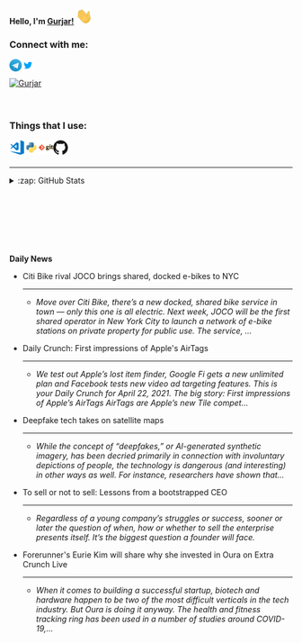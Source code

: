 #### Hello, I'm [Gurjar!](https://GurjarKing.github.io) <img src="https://raw.githubusercontent.com/ABSphreak/ABSphreak/master/gifs/Hi.gif" width="30px"></h2>


### Connect with me:

[<img align="left" alt="Gurjar | Telegram" width="22px" src="https://raw.githubusercontent.com/github/explore/80688e429a7d4ef2fca1e82350fe8e3517d3494d/topics/telegram/telegram.png" />][Telegram]
[<img align="left" alt="Gurjar | Twitter" width="22px" src="https://raw.githubusercontent.com/github/explore/80688e429a7d4ef2fca1e82350fe8e3517d3494d/topics/twitter/twitter.png" />][Twitter]
<br >
<br >
<a href="https://github.com/GurjarKing"><img src="https://komarev.com/ghpvc/?username=GurjarKing" alt="Gurjar" /></a> <br />
<br />
<br />
<!-- <br >

![](https://visitor-badge.glitch.me/badge?page_id=GurjarKing)

<br /> -->

### Things that I use:

[<img align="left" alt="Visual Studio Code" width="26px" src="https://raw.githubusercontent.com/github/explore/80688e429a7d4ef2fca1e82350fe8e3517d3494d/topics/visual-studio-code/visual-studio-code.png" />][VSCode]
[<img align="left" alt="Python" width="26px" src="https://raw.githubusercontent.com/github/explore/80688e429a7d4ef2fca1e82350fe8e3517d3494d/topics/python/python.png" />][Python]
[<img align="left" alt="Git" width="26px" src="https://raw.githubusercontent.com/github/explore/80688e429a7d4ef2fca1e82350fe8e3517d3494d/topics/git/git.png" />][Git]
[<img align="left" alt="GitHub" width="26px" src="https://raw.githubusercontent.com/github/explore/78df643247d429f6cc873026c0622819ad797942/topics/github/github.png" />][Github]

<br />
<br />

---
<details>
  <summary>:zap: GitHub Stats</summary>

<img align="left" alt="Gurjar's Github Stats" src="https://github-readme-stats.vercel.app/api?username=GurjarKing&show_icons=true&hide_border=true&count_private=true&include_all_commit=true&theme=algolia" />

</details>

<!-- ### 🔔 My latest tweet
<a href="https://twitter.com/Gurjar_King43" target="_blank">
	<img src="https://github.com/GurjarKing/GurjarKing/raw/master/tweet.png" width="70%" align="center" alt="Click to view on Twitter" title="My latest tweet, as an image"/>
</a> -->
<br>

<pre>

</pre>

<!-- **Quote of the hour:**

{qoth}

~ {qoth_author}
<pre>

</pre> -->
<br>
<pre>


</pre>
<strong>Daily News</strong>
  
  - Citi Bike rival JOCO brings shared, docked e-bikes to NYC
     <hr/>
     
      - *Move over Citi Bike, there’s a new docked, shared bike service in town — only this one is all electric. Next week, JOCO will be the first shared operator in New York City to launch a network of e-bike stations on private property for public use. The service, …*
     
  - Daily Crunch: First impressions of Apple's AirTags
      <hr/>
      
      - *We test out Apple’s lost item finder, Google Fi gets a new unlimited plan and Facebook tests new video ad targeting features. This is your Daily Crunch for April 22, 2021. The big story: First impressions of Apple’s AirTags AirTags are Apple’s new Tile compet…*
      
  - Deepfake tech takes on satellite maps
      <hr/>
      
      - *While the concept of “deepfakes,” or AI-generated synthetic imagery, has been decried primarily in connection with involuntary depictions of people, the technology is dangerous (and interesting) in other ways as well. For instance, researchers have shown that…*
      
  - To sell or not to sell: Lessons from a bootstrapped CEO
      <hr/>
      
      - *Regardless of a young company’s struggles or success, sooner or later the question of when, how or whether to sell the enterprise presents itself. It’s the biggest question a founder will face.*
       
  - Forerunner's Eurie Kim will share why she invested in Oura on Extra Crunch Live
      <hr/>
       
       - *When it comes to building a successful startup, biotech and hardware happen to be two of the most difficult verticals in the tech industry. But Oura is doing it anyway. The health and fitness tracking ring has been used in a number of studies around COVID-19,…*
      

<br />

[VSCode]: https://code.visualstudio.com/
[Python]: https://www.python.org/
[Git]: https://git-scm.com/
[Github]: https://github.com/
[Telegram]: https://t.me/Gurjar_King/
[Twitter]: https://twitter.com/Gurjar_King43/
